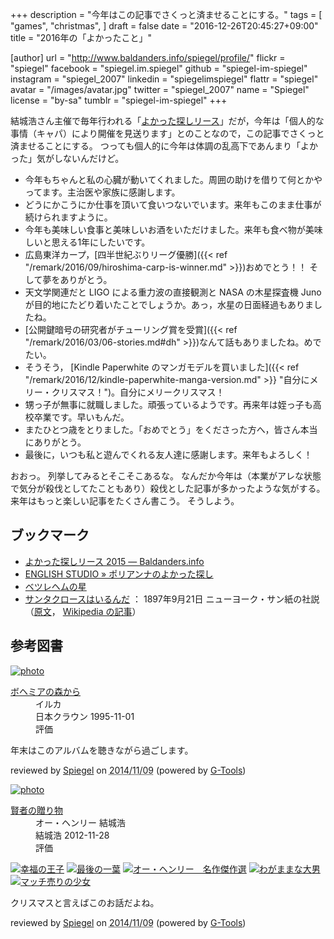 +++
description = "今年はこの記事でさくっと済ませることにする。"
tags = [
  "games",
  "christmas",
]
draft = false
date = "2016-12-26T20:45:27+09:00"
title = "2016年の「よかったこと」"

[author]
  url = "http://www.baldanders.info/spiegel/profile/"
  flickr = "spiegel"
  facebook = "spiegel.im.spiegel"
  github = "spiegel-im-spiegel"
  instagram = "spiegel_2007"
  linkedin = "spiegelimspiegel"
  flattr = "spiegel"
  avatar = "/images/avatar.jpg"
  twitter = "spiegel_2007"
  name = "Spiegel"
  license = "by-sa"
  tumblr = "spiegel-im-spiegel"
+++

結城浩さん主催で毎年行われる「[よかった探しリース](http://www.hyuki.com/ring/)」だが，今年は「個人的な事情（キャパ）により開催を見送ります」とのことなので，この記事でさくっと済ませることにする。
つっても個人的に今年は体調の乱高下であんまり「よかった」気がしないんだけど。

- 今年もちゃんと私の心臓が動いてくれました。周囲の助けを借りて何とかやってます。主治医や家族に感謝します。
- どうにかこうにか仕事を頂いて食いつないでいます。来年もこのまま仕事が続けられますように。
- 今年も美味しい食事と美味しいお酒をいただけました。来年も食べ物が美味しいと思える1年にしたいです。
- 広島東洋カープ，[四半世紀ぶりリーグ優勝]({{< ref "/remark/2016/09/hiroshima-carp-is-winner.md" >}})おめでとう！！ そして夢をありがとう。
- 天文学関連だと LIGO による重力波の直接観測と NASA の木星探査機 Juno が目的地にたどり着いたことでしょうか。あっ，水星の日面経過もありましたね。
- [公開鍵暗号の研究者がチューリング賞を受賞]({{< ref "/remark/2016/03/06-stories.md#dh" >}})なんて話もありましたね。めでたい。
- そうそう， [Kindle Paperwhite のマンガモデルを買いました]({{< ref "/remark/2016/12/kindle-paperwhite-manga-version.md" >}} "自分にメリー・クリスマス！")。自分にメリークリスマス！
- 甥っ子が無事に就職しました。頑張っているようです。再来年は姪っ子も高校卒業です。早いもんだ。
- またひとつ歳をとりました。「おめでとう」をくださった方へ，皆さん本当にありがとう。
- 最後に，いつも私と遊んでくれる友人達に感謝します。来年もよろしく！

おおっ。
列挙してみるとそこそこあるな。
なんだか今年は（本業がアレな状態で気分が殺伐としてたこともあり）殺伐とした記事が多かったような気がする。
来年はもっと楽しい記事をたくさん書こう。
そうしよう。

## ブックマーク

- [よかった探しリース 2015 — Baldanders.info](http://www.baldanders.info/spiegel/profile/wreath2015.shtml)
- [ENGLISH STUDIO » ポリアンナのよかった探し](http://www.sanctio.jp/archives/6453)
- [ベツレヘムの星](http://www.asahi-net.or.jp/~nr8c-ab/ktisrbethlehem.htm)
- [サンタクロースはいるんだ](http://www.aozora.gr.jp/cards/001237/card46346.html) ： 1897年9月21日 ニューヨーク・サン紙の社説（[原文](http://www.nysun.com/editorials/yes-virginia/68502/ "Yes, Virginia ... - The New York Sun")， [Wikipedia の記事](https://ja.wikipedia.org/wiki/%E3%82%B5%E3%83%B3%E3%82%BF%E3%82%AF%E3%83%AD%E3%83%BC%E3%82%B9%E3%81%AF%E5%AE%9F%E5%9C%A8%E3%81%99%E3%82%8B%E3%81%AE%E3%81%8B "サンタクロースは実在するのか - Wikipedia")）

## 参考図書

<div class="hreview" ><a class="item url" href="http://www.amazon.co.jp/exec/obidos/ASIN/B00005EWJM/baldandersinf-22/"><img src="http://ecx.images-amazon.com/images/I/51%2Bt-3PwozL._SL160_.jpg" alt="photo" class="photo"  /></a><dl ><dt class="fn"><a class="item url" href="http://www.amazon.co.jp/exec/obidos/ASIN/B00005EWJM/baldandersinf-22/">ボヘミアの森から</a></dt><dd>イルカ </dd><dd>日本クラウン 1995-11-01</dd><dd>評価<abbr class="rating" title="5"><img src="http://g-images.amazon.com/images/G/01/detail/stars-5-0.gif" alt="" /></abbr> </dd></dl>
<p class="description" >年末はこのアルバムを聴きながら過ごします。</p>
<p class="gtools" >reviewed by <a href="#maker" class="reviewer">Spiegel</a> on <abbr class="dtreviewed" title="2014-11-09">2014/11/09</abbr> (powered by <a href="http://www.goodpic.com/mt/aws/index.html">G-Tools</a>)</p>
</div>

<div class="hreview" ><a class="item url" href="http://www.amazon.co.jp/exec/obidos/ASIN/B00AF0YG28/baldandersinf-22/"><img src="http://ecx.images-amazon.com/images/I/41PD5ldEqTL._SL160_.jpg" alt="photo" class="photo"  /></a><dl ><dt class="fn"><a class="item url" href="http://www.amazon.co.jp/exec/obidos/ASIN/B00AF0YG28/baldandersinf-22/">賢者の贈り物</a></dt><dd>オー・ヘンリー 結城浩 </dd><dd>結城浩 2012-11-28</dd><dd>評価<abbr class="rating" title="4"><img src="http://g-images.amazon.com/images/G/01/detail/stars-4-0.gif" alt="" /></abbr> </dd></dl><p class="similar"><a href="http://www.amazon.co.jp/exec/obidos/ASIN/B00AEWFZBI/baldandersinf-22/" target="_top"><img src="http://images.amazon.com/images/P/B00AEWFZBI.09._SCTHUMBZZZ_.jpg"  alt="幸福の王子"  /></a> <a href="http://www.amazon.co.jp/exec/obidos/ASIN/B00ASMS2YQ/baldandersinf-22/" target="_top"><img src="http://images.amazon.com/images/P/B00ASMS2YQ.09._SCTHUMBZZZ_.jpg"  alt="最後の一葉"  /></a> <a href="http://www.amazon.co.jp/exec/obidos/ASIN/B00DE2KFB0/baldandersinf-22/" target="_top"><img src="http://images.amazon.com/images/P/B00DE2KFB0.09._SCTHUMBZZZ_.jpg"  alt="オー・ヘンリー　名作傑作選"  /></a> <a href="http://www.amazon.co.jp/exec/obidos/ASIN/B00ANWTJP2/baldandersinf-22/" target="_top"><img src="http://images.amazon.com/images/P/B00ANWTJP2.09._SCTHUMBZZZ_.jpg"  alt="わがままな大男"  /></a> <a href="http://www.amazon.co.jp/exec/obidos/ASIN/B00AEFOAGQ/baldandersinf-22/" target="_top"><img src="http://images.amazon.com/images/P/B00AEFOAGQ.09._SCTHUMBZZZ_.jpg"  alt="マッチ売りの少女"  /></a> </p>
<p class="description" >クリスマスと言えばこのお話だよね。</p>
<p class="gtools" >reviewed by <a href="#maker" class="reviewer">Spiegel</a> on <abbr class="dtreviewed" title="2014-11-09">2014/11/09</abbr> (powered by <a href="http://www.goodpic.com/mt/aws/index.html">G-Tools</a>)</p>
</div>
